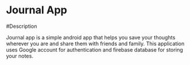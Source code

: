 # Journal App

#Description

Journal app is a simple android app that helps you save your thoughts wherever you are and share them with friends and family.
This application uses Google account for authentication and firebase database for storing your notes.

